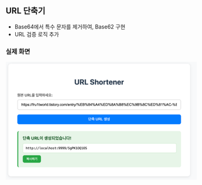 ## URL 단축기

- Base64에서 특수 문자를 제거하여, Base62 구현
- URL 검증 로직 추가

### 실제 화면

![img.png](../docs/images/gsd08.png)
